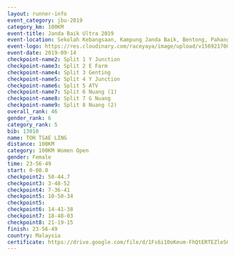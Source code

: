 ```yaml
---
layout: runner-info 
event_category: jbu-2019 
category_km: 100KM 
event-title: Janda Baik Ultra 2019
event-location: Sekolah Kebangsaan, Kampung Janda Baik, Bentong, Pahang, Malaysia 
event-logo: https://res.cloudinary.com/raceyaya/image/upload/v1569217009/logo/janda-baik_vch1pc.jpg 
event-date: 2019-09-14 
checkpoint-name2: Split 1 Y Junction 
checkpoint-name3: Split 2 E Farm 
checkpoint-name4: Split 3 Genting 
checkpoint-name5: Split 4 Y Junction 
checkpoint-name6: Split 5 ATV 
checkpoint-name7: Split 6 Nuang (1) 
checkpoint-name8: Split 7 G Nuang 
checkpoint-name9: Split 8 Nuang (2) 
overall_rank: 46
gender_rank: 6
category_rank: 5
bib: 13010
name: TOH TSAE LING
distance: 100KM
category: 100KM Women Open
gender: Female
time: 23-56-49
start: 0-00.0
checkpoint2: 50-44.7
checkpoint3: 3-48-52
checkpoint4: 7-36-41
checkpoint5: 10-50-34
checkpoint5: 
checkpoint6: 14-41-38
checkpoint7: 18-48-03
checkpoint8: 21-19-15
finish: 23-56-49
country: Malaysia
certificate: https://drive.google.com/file/d/1Fs6i10oKeum-FhQtERTEZleSGl0Nxvcf/view?usp=sharing
---
```

